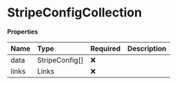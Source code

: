 # StripeConfigCollection

**Properties**

| Name  | Type           | Required | Description |
| :---- | :------------- | :------- | :---------- |
| data  | StripeConfig[] | ❌       |             |
| links | Links          | ❌       |             |
